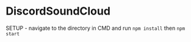 # DiscordSoundCloud
SETUP - navigate to the directory in CMD and run 
```npm install```
then
```npm start```